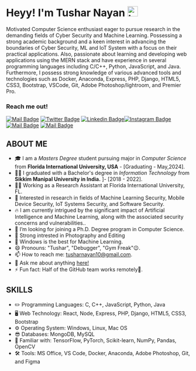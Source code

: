 # Heyy! I'm Tushar Nayan <img src="https://user-images.githubusercontent.com/1303154/88677602-1635ba80-d120-11ea-84d8-d263ba5fc3c0.gif" width="28px" alt="hi">

Motivated Computer Science enthusiast eager to pursue research in the demanding fields of Cyber Security and Machine Learning. Possessing a strong academic background and a keen interest in advancing the boundaries of Cyber Security, ML and IoT System with a focus on their practical applications. Also, passionate about learning and developing web applications using the MERN stack and have experience in several programming languages including C/C++, Python, JavaScript, and Java. Furthermore, I possess strong knowledge of various advanced tools and technologies such as Docker, Anaconda, Express, PHP, Django, HTML5, CSS3, Bootstrap, VSCode, Git, Adobe Photoshop/lightroom, and Premier Pro. 

### Reach me out! 
[![Mail Badge](https://img.shields.io/badge/Gmail-D14836?style=for-the-badge&logo=gmail&logoColor=white)](mailto:tusharnayan10@gmail.com) [![Twitter Badge](https://img.shields.io/badge/Twitter-1DA1F2?style=for-the-badge&logo=twitter&logoColor=white)](https://twitter.com/tusharnayan2610)
[![Linkedin Badge](https://img.shields.io/badge/LinkedIn-0077B5?style=for-the-badge&logo=linkedin&logoColor=white)](https://www.linkedin.com/in/tushar-nayan-8a384a167/)[![Instagram Badge](https://img.shields.io/badge/Instagram-E4405F?style=for-the-badge&logo=instagram&logoColor=white)](https://www.instagram.com/tushar_nayan/)
 [![Mail Badge](https://img.shields.io/badge/Facebook-1877F2?style=for-the-badge&logo=facebook&logoColor=white)](https://www.facebook.com/profile.php?id=100004086172247) [![Mail Badge](https://img.shields.io/badge/-Behance-blue?style=for-the-badge&logo=behance&logoColor=white)](https://www.behance.net/tusharnayan) 

<!-- TODO: Add last video link -->

## ABOUT ME
- 🎓 I am a *Masters Degree* student pursuing major in *Computer Science* from **Florida International University, USA** - [Graduating - May,2024].
- 👨‍🎓  I graduated with a Bachelor's degree in *Information Technology* from **Sikkim Manipal University in India.** ]- [2018 - 2022].
- 👨‍💻 Working as a Research Assistant at Florida International University, FL.
- 🔭 Interested in research in fields of Machine Learning Security, Mobile Device Security, IoT Systems Security, and Software Security.
- 🔥 I am currently intrigued by the significant impact of Artificial Intelligence and Machine Learning, along with the associated security concerns and vulnerabilities..
- 🌱 I’m looking for joining a Ph.D. Degree program in Computer Science.
- 🤩 Strong intrested in Photography and Editing 
- 🙊 Windows is the best for Machine Learning.
- 😄 Pronouns: "Tushar", "Debugger", "Gym Freak"😉.
- 📫 How to reach me: tusharnayan10@gmail.com.
- 💬 Ask me about anything [here!](https://github.com/tusharnayan10/tusharnayan10/issues)
- ⚡ Fun fact: Half of the GitHub team works remotely🙌.

## SKILLS 

- ✏️ Programming Languages: C, C++, JavaScript, Python, Java
- 🖥️ Web Technology: React, Node, Express, PHP, Django, HTML5, CSS3, Bootstrap
- ⚙️ Operating System: Windows, Linux, Mac OS
- 😎 Databases: MongoDB, MySQL
- 🙌 Familiar with: TensorFlow, PyTorch, Scikit-learn, NumPy, Pandas, OpenCV
- 🛠 Tools: MS Office, VS Code, Docker, Anaconda, Adobe Photoshop, Git, and Figma


<br>



  
